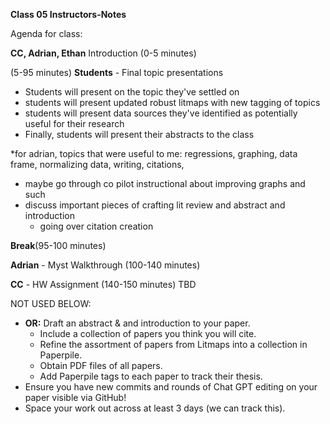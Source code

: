 **Class 05 Instructors-Notes**

Agenda for class:

**CC, Adrian, Ethan** Introduction (0-5 minutes)


(5-95 minutes)
**Students** - Final topic presentations
- Students will present on the topic they've settled on
- students will present updated robust litmaps with new tagging of topics
- students will present data sources they've identified as potentially useful for their research
- Finally, students will present their abstracts to the class

*for adrian, topics that were useful to me: regressions, graphing, data frame, normalizing data, writing, citations,

- maybe go through co pilot instructional about improving graphs and such
- discuss important pieces of crafting lit review and abstract and introduction
  - going over citation creation

 **Break**(95-100 minutes)

 **Adrian** - Myst Walkthrough (100-140 minutes)

 **CC** - HW Assignment (140-150 minutes)
TBD




NOT USED BELOW:
 - **OR:** Draft an abstract & and introduction to your paper.
   - Include a collection of papers you think you will cite.
   - Refine the assortment of papers from Litmaps into a collection in Paperpile.
   - Obtain PDF files of all papers.
   - Add Paperpile tags to each paper to track their thesis.
 - Ensure you have new commits and rounds of Chat GPT editing on your paper visible via GitHub!
 - Space your work out across at least 3 days (we can track this).

